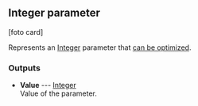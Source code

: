 ## Integer parameter

[foto card]

Represents an [Integer](types/Integer.html) parameter that [can be optimized](basics.html#optimization).

### Outputs

* **Value** --- [Integer](types/Integer.html)  
  Value of the parameter.
